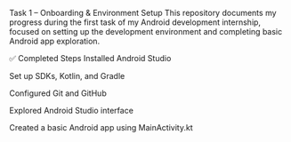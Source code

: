 Task 1 – Onboarding & Environment Setup
This repository documents my progress during the first task of my Android development internship, focused on setting up the development environment and completing basic Android app exploration.

✅ Completed Steps
Installed Android Studio

Set up SDKs, Kotlin, and Gradle

Configured Git and GitHub

Explored Android Studio interface

Created a basic Android app using MainActivity.kt
